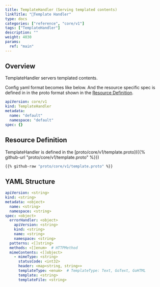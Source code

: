 ```yaml
---
title: TemplateHandler (Serving templated contents)
linkTitle: "🤚Template Handler"
type: docs
categories: ["reference", "core/v1"]
tags: ["TemplateHandler"]
description: ""
weight: 4030
params:
  ref: "main"
---
```


## Overview

TemplateHandler servers templated contents.

Config yaml format becomes like below.
And the resource specific spec is defined in in the proto format shown in the [Resource Definition](#resource-definition).

```yaml
apiVersion: core/v1
kind: TemplateHandler
metadata:
  name: "default"
  namespace: "default"
spec: {}
```

## Resource Definition

TemplateHandler is defined in the [proto/core/v1/template.proto]({{% github-url "proto/core/v1/template.proto" %}})

```proto {linenos=inline}
{{% github-raw "proto/core/v1/template.proto" %}}
```

## YAML Structure

```yaml
apiVersion: <string>
kind: <string>
metadata: <object>
  name: <string>
  namespace: <string>
spec: <object>
  errorHandler: <object>
    apiVersion: <string>
    kind: <string>
    name: <string>
    namespace: <string>
  patterns: <[]string>
  methods: <[]enum>  # HTTPMethod
  mimeContents: <[]object>
    - mimeType: <string>
      statusCode: <int32>
      header: <map<string, string>>
      templateType: <enum>  # TemplateType: Text, GoText, GoHTML
      template: <string>
      templateFile: <string>
```

